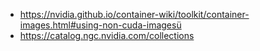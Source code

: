 * https://nvidia.github.io/container-wiki/toolkit/container-images.html#using-non-cuda-imagesü
* https://catalog.ngc.nvidia.com/collections